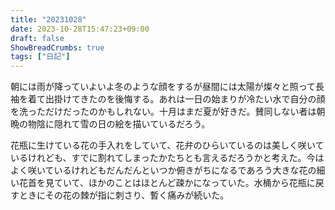 ```yaml
---
title: "20231028"
date: 2023-10-28T15:47:23+09:00
draft: false
ShowBreadCrumbs: true
tags: ["日記"]
---
```


朝には雨が降っていよいよ冬のような顔をするが昼間には太陽が燦々と照って長袖を着て出掛けてきたのを後悔する。あれは一日の始まりが冷たい水で自分の顔を洗っただけだったのかもしれない。十月はまだ夏が好きだ。賛同しない者は朝晩の物陰に隠れて雪の日の絵を描いているだろう。

花瓶に生けている花の手入れをしていて、花弁のひらいているのは美しく咲いているけれども、すでに割れてしまったかたちとも言えるだろうかと考えた。今はよく咲いているけれどもだんだんといつか俯きがちになるであろう大きな花の細い花首を見ていて、ほかのことはほとんど疎かになっていた。水桶から花瓶に戻すときにその花の棘が指に刺さり、暫く痛みが続いた。

